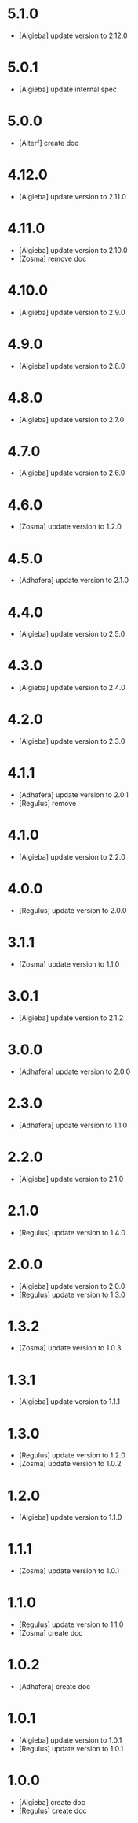 # 5.1.0
- [Algieba] update version to 2.12.0

# 5.0.1
- [Algieba] update internal spec

# 5.0.0
- [Alterf] create doc

# 4.12.0
- [Algieba] update version to 2.11.0

# 4.11.0
- [Algieba] update version to 2.10.0
- [Zosma] remove doc

# 4.10.0
- [Algieba] update version to 2.9.0

# 4.9.0
- [Algieba] update version to 2.8.0

# 4.8.0
- [Algieba] update version to 2.7.0

# 4.7.0
- [Algieba] update version to 2.6.0

# 4.6.0
- [Zosma] update version to 1.2.0

# 4.5.0
- [Adhafera] update version to 2.1.0

# 4.4.0
- [Algieba] update version to 2.5.0

# 4.3.0
- [Algieba] update version to 2.4.0

# 4.2.0
- [Algieba] update version to 2.3.0

# 4.1.1
- [Adhafera] update version to 2.0.1
- [Regulus] remove

# 4.1.0
- [Algieba] update version to 2.2.0

# 4.0.0
- [Regulus] update version to 2.0.0

# 3.1.1
- [Zosma] update version to 1.1.0

# 3.0.1
- [Algieba] update version to 2.1.2

# 3.0.0
- [Adhafera] update version to 2.0.0

# 2.3.0
- [Adhafera] update version to 1.1.0

# 2.2.0
- [Algieba] update version to 2.1.0

# 2.1.0
- [Regulus] update version to 1.4.0

# 2.0.0
- [Algieba] update version to 2.0.0
- [Regulus] update version to 1.3.0

# 1.3.2
- [Zosma] update version to 1.0.3

# 1.3.1
- [Algieba] update version to 1.1.1

# 1.3.0
- [Regulus] update version to 1.2.0
- [Zosma] update version to 1.0.2

# 1.2.0
- [Algieba] update version to 1.1.0

# 1.1.1
- [Zosma] update version to 1.0.1

# 1.1.0
- [Regulus] update version to 1.1.0
- [Zosma] create doc

# 1.0.2
- [Adhafera] create doc

# 1.0.1
- [Algieba] update version to 1.0.1
- [Regulus] update version to 1.0.1

# 1.0.0
- [Algieba] create doc
- [Regulus] create doc
